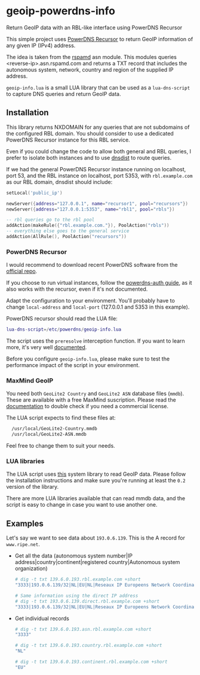 # geoip-powerdns-info
Return GeoIP data with an RBL-like interface using PowerDNS Recursor

This simple project uses [PowerDNS Recursor](https://doc.powerdns.com/recursor/) to return GeoIP information of any given IP (IPv4) address.

The idea is taken from the [rspamd](https://rspamd.com/) asn module. This modules queries &lt;reverse-ip&gt;.asn.rspamd.com and returns a TXT record that includes the autonomous system, network, country and region of the supplied IP address.

`geoip-info.lua` is a small LUA library that can be used as a `lua-dns-script` to capture DNS queries and return GeoIP data.

## Installation

This library returns NXDOMAIN for any queries that are not subdomains of the configured RBL domain. You should consider to use a dedicated PowerDNS Recursor instance for this RBL service. 

Even if you could change the code to allow both general and RBL queries, I prefer to isolate both instances and to use [dnsdist](https://dnsdist.org/) to route queries.

If we had the general PowerDNS Recursor instance running on localhost, port 53, and the RBL instance on localhost, port 5353, with `rbl.example.com` as our RBL domain, dnsdist should include:

```lua
setLocal('public_ip')

newServer({address="127.0.0.1", name="recursor1", pool="recursors"})
newServer({address="127.0.0.1:5353", name="rbl1", pool="rbls"})

-- rbl queries go to the rbl pool
addAction(makeRule({"rbl.example.com."}), PoolAction("rbls"))
-- everything else goes to the general service
addAction(AllRule(), PoolAction("recursors"))
```

### PowerDNS Recursor

I would recommend to download recent PowerDNS software from the [official repo](https://repo.powerdns.com/).

If you choose to run virtual instances, follow the [powerdns-auth guide](https://doc.powerdns.com/authoritative/guides/virtual-instances.html), as it also works with the recursor, even if it's not documented.

Adapt the configuration to your environment. You'll probably have to change `local-address` and `local-port` (127.0.0.1 and 5353 in this example).

PowerDNS recursor should read the LUA file:

```lua
lua-dns-script=/etc/powerdns/geoip-info.lua
```

The script uses the `preresolve` interception function. If you want to learn more, it's very well [documented](https://docs.powerdns.com/recursor/lua-scripting/hooks.html).

Before you configure `geoip-info.lua`, please make sure to test the performance impact of the script in your environment.

### MaxMind GeoIP

You need both `GeoLite2 Country` and `GeoLite2 ASN` database files (`mmdb`). These are available with a free MaxMind suscription. Please read the [documentation](https://www.maxmind.com/en/geoip2-databases) to double check if you need a commercial license.

The LUA script expects to find these files at:

```bash
  /usr/local/GeoLite2-Country.mmdb
  /usr/local/GeoLite2-ASN.mmdb
```

Feel free to change them to suit your needs.

### LUA libraries

The LUA script uses [this](https://github.com/daurnimator/mmdblua) system library to read GeoIP data. Please follow the installation instructions and make sure you're running at least the `0.2` version of the library.

There are more LUA libraries available that can read mmdb data, and the script is easy to change in case you want to use another one.

## Examples

Let's say we want to see data about `193.0.6.139`. This is the A record for `www.ripe.net`.

- Get all the data (autonomous system number|IP address|country|continent|registered country|Autonomous system organization)

  ```bash
  # dig -t txt 139.6.0.193.rbl.example.com +short
  "3333|193.0.6.139/32|NL|EU|NL|Reseaux IP Europeens Network Coordination Centre (RIPE NCC)"

  # Same information using the direct IP address
  # dig -t txt 193.0.6.139.direct.rbl.example.com +short
  "3333|193.0.6.139/32|NL|EU|NL|Reseaux IP Europeens Network Coordination Centre (RIPE NCC)"
  ```

- Get individual records

  ```bash
  # dig -t txt 139.6.0.193.asn.rbl.example.com +short
  "3333"

  # dig -t txt 139.6.0.193.country.rbl.example.com +short
  "NL"

  # dig -t txt 139.6.0.193.continent.rbl.example.com +short
  "EU"
  ```